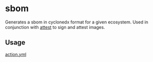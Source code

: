 # sbom

Generates a sbom in cyclonedx format for a given ecosystem.
Used in conjunction with [attest](https://github.com/nais/attest) to sign and attest images.

## Usage

[action.yml](action.yaml)
